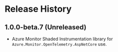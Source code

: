# Release History

## 1.0.0-beta.7 (Unreleased)
* Azure Monitor Shaded Instrumentation library for `Azure.Monitor.OpenTelemetry.AspNetCore` use.
